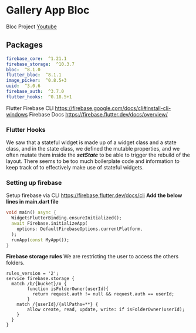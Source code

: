 # Gallery App Bloc
Bloc Project [Youtube](https://www.youtube.com/watch?v=Mn254cnduOY&t=22680s)

## Packages
```yaml
firebase_core:  ^1.21.1
firebase_storage:  ^10.3.7
bloc:  ^8.1.0
flutter_bloc:  ^8.1.1
image_picker:  ^0.8.5+3
uuid:  ^3.0.6
firebase_auth:  ^3.7.0
flutter_hooks:  ^0.18.5+1
```
Flutter Firebase CLI
https://firebase.google.com/docs/cli#install-cli-windows
Firebase Docs
https://firebase.flutter.dev/docs/overview/

### Flutter Hooks
We saw that a stateful widget is made up of a widget class and a state class, and in the state class, we defined the mutable properties, and we often mutate them inside the  **_setState_**  to be able to trigger the rebuild of the layout.
There seems to be too much boilerplate code and information to keep track of to effectively make use of stateful widgets.

### Setting up firebase
Setup firebase via CLI
https://firebase.flutter.dev/docs/cli
**Add the below lines in main.dart file**
```dart
void main() async {
  WidgetsFlutterBinding.ensureInitialized();
  await Firebase.initializeApp(
    options: DefaultFirebaseOptions.currentPlatform,
  );
  runApp(const MyApp());
}
```
**Firebase storage rules**
We are restricting the user to access the others folders.
```
rules_version = '2';
service firebase.storage {
  match /b/{bucket}/o {
        function isFolderOwner(userId){
          return request.auth != null && request.auth == userId;
        }
    match /{userId}/{allPaths=**} {
    	allow create, read, update, write: if isFolderOwner(userId);
    }
  }
}
```
